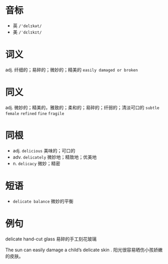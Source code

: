 # 音标

- 英 `/'delɪkət/`
- 美 `/ˈdɛlɪkɪt/`

# 词义

adj. 纤细的；易碎的；微妙的；精美的
`easily damaged or broken`

# 同义

adj. 微妙的；精美的，雅致的；柔和的；易碎的；纤弱的；清淡可口的
`subtle` `female` `refined` `fine` `fragile`

# 同根

- adj. `delicious` 美味的；可口的
- adv. `delicately` 微妙地；精致地；优美地
- n. `delicacy` 微妙；精密

# 短语

- `delicate balance` 微妙的平衡

# 例句

delicate hand-cut glass
易碎的手工刻花玻璃

The sun can easily damage a child’s delicate skin .
阳光很容易晒伤小孩娇嫩的皮肤。


